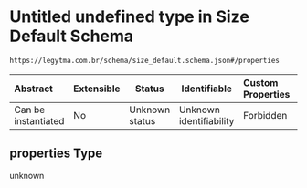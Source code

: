 # Untitled undefined type in Size Default Schema

```txt
https://legytma.com.br/schema/size_default.schema.json#/properties
```




| Abstract            | Extensible | Status         | Identifiable            | Custom Properties | Additional Properties | Access Restrictions | Defined In                                                                              |
| :------------------ | ---------- | -------------- | ----------------------- | :---------------- | --------------------- | ------------------- | --------------------------------------------------------------------------------------- |
| Can be instantiated | No         | Unknown status | Unknown identifiability | Forbidden         | Allowed               | none                | [size_default.schema.json\*](../schema/size_default.schema.json "open original schema") |

## properties Type

unknown
